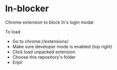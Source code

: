 # ln-blocker
Chrome extension to block ln's login modal 

To load 
* Go to chrome://extensions/
* Make sure developer mode is enabled (top right)
* Click load unpacked extension
* Choose this repository's folder
* Enjo!
